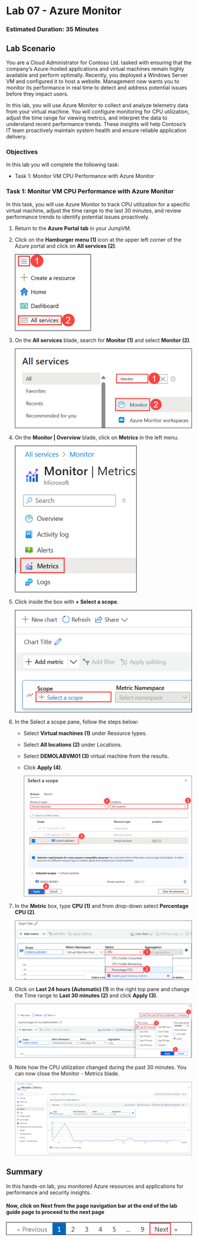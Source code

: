 ﻿# Lab 07 - Azure Monitor

### Estimated Duration: 35 Minutes

## Lab Scenario
 
You are a Cloud Administrator for Contoso Ltd. tasked with ensuring that the company’s Azure-hosted applications and virtual machines remain highly available and perform optimally. Recently, you deployed a Windows Server VM and configured it to host a website. Management now wants you to monitor its performance in real time to detect and address potential issues before they impact users.

In this lab, you will use Azure Monitor to collect and analyze telemetry data from your virtual machine. You will configure monitoring for CPU utilization, adjust the time range for viewing metrics, and interpret the data to understand recent performance trends. These insights will help Contoso’s IT team proactively maintain system health and ensure reliable application delivery.

### Objectives

In this lab you will complete the following task:

- Task 1: Monitor VM CPU Performance with Azure Monitor

### Task 1: Monitor VM CPU Performance with Azure Monitor

In this task, you will use Azure Monitor to track CPU utilization for a specific virtual machine, adjust the time range to the last 30 minutes, and review performance trends to identify potential issues proactively.

1. Return to the **Azure Portal tab** in your JumpVM.

2. Click on the **Hamburger menu (1)** icon at the upper left corner of the Azure portal and click on **All services (2)**.

   ![](../instructions/images/Lab3-00.png)

3. On the **All services** blade, search for **Monitor (1)** and select **Monitor (2)**.

   ![](../instructions/images/Lab6-00.png)

3. On the **Monitor | Overview** blade, click on **Metrics** in the left menu.

   ![](../instructions/images/Lab6-01.png)

4. Click inside the box with **+ Select a scope**.

   ![Azure Monitor metric scope](images/Lab6-05.png)

5. In the Select a scope pane, follow the steps below:
 
   - Select **Virtual machines (1)** under Resource types.

   - Select **All locations (2)** under Locations.
    
   - Select <copy>**DEMOLABVM01 (3)** </copy> virtual machine from the results.

   - Click **Apply (4)**.

     ![Azure Monitor metric adding scope](images/Lab6-06.png) 

6. In the **Metric** box, type <copy>**CPU (1)**</copy> and from drop-down select **Percentage CPU (2)**.

    ![Azure Monitor metric cpu](images/Lab6-02.png)

7. Click on **Last 24 hours (Automatic) (1)** in the right top pane and change the Time range to **Last 30 minutes (2)** and click **Apply (3)**.

    ![](../instructions/images/Lab6-03.png)

8. Note how the CPU utilization changed during the past 30 minutes. You can now close the Monitor - Metrics blade.

    ![Azure Monitor metric review](images/Lab6-04.png)

## Summary

In this hands-on lab, you monitored Azure resources and applications for performance and security insights.

#### Now, click on **Next** from the page navigation bar at the end of the lab guide page to proceed to the next page

![Launch Azure Portal](../instructions/images/avm-18.png)
